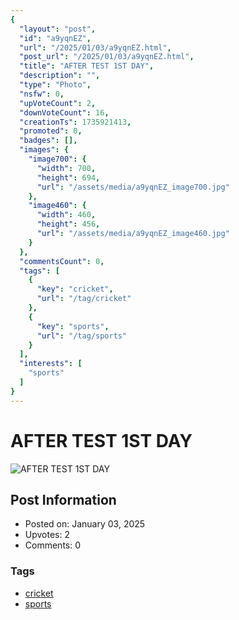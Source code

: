 ```yaml
---
{
  "layout": "post",
  "id": "a9yqnEZ",
  "url": "/2025/01/03/a9yqnEZ.html",
  "post_url": "/2025/01/03/a9yqnEZ.html",
  "title": "AFTER TEST 1ST DAY",
  "description": "",
  "type": "Photo",
  "nsfw": 0,
  "upVoteCount": 2,
  "downVoteCount": 16,
  "creationTs": 1735921413,
  "promoted": 0,
  "badges": [],
  "images": {
    "image700": {
      "width": 700,
      "height": 694,
      "url": "/assets/media/a9yqnEZ_image700.jpg"
    },
    "image460": {
      "width": 460,
      "height": 456,
      "url": "/assets/media/a9yqnEZ_image460.jpg"
    }
  },
  "commentsCount": 0,
  "tags": [
    {
      "key": "cricket",
      "url": "/tag/cricket"
    },
    {
      "key": "sports",
      "url": "/tag/sports"
    }
  ],
  "interests": [
    "sports"
  ]
}
---
```


# AFTER TEST 1ST DAY

![AFTER TEST 1ST DAY](/assets/media/a9yqnEZ_image700.jpg)

## Post Information

- Posted on: January 03, 2025
- Upvotes: 2
- Comments: 0

### Tags

- [cricket](/tag/cricket)
- [sports](/tag/sports)
